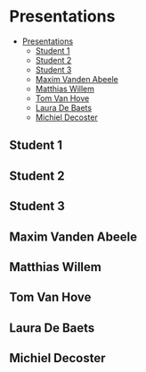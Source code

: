 <!-- markdownlint-disable MD033 -->

# Presentations

<!-- Examples: remove this !!! -->

- [Presentations](#presentations)
  - [Student 1](#student-1)
  - [Student 2](#student-2)
  - [Student 3](#student-3)
  - [Maxim Vanden Abeele](#maxim-vanden-abeele)
  - [Matthias Willem](#matthias-willem)
  - [Tom Van Hove](#tom-van-hove)
  - [Laura De Baets](#laura-de-baets)
  - [Michiel Decoster](#michiel-decoster)

## Student 1

<YoutubeVideo video-id="oznr-1-poSU"/>

## Student 2

<YoutubeVideo video-id="oznr-1-poSU"/>

## Student 3

<YoutubeVideo video-id="oznr-1-poSU"/>

## Maxim Vanden Abeele

<YoutubeVideo video-id="Dwpqh7pNNHY"/>

## Matthias Willem

<YoutubeVideo video-id="CyjNefYeeLE"/>

## Tom Van Hove

<YoutubeVideo video-id="T0XSTuQ6kuM"/>

## Laura De Baets

<YoutubeVideo video-id="srgxaPmXEQM"/>

## Michiel Decoster

<YoutubeVideo video-id="5uhN4rB-LdQ"/>
